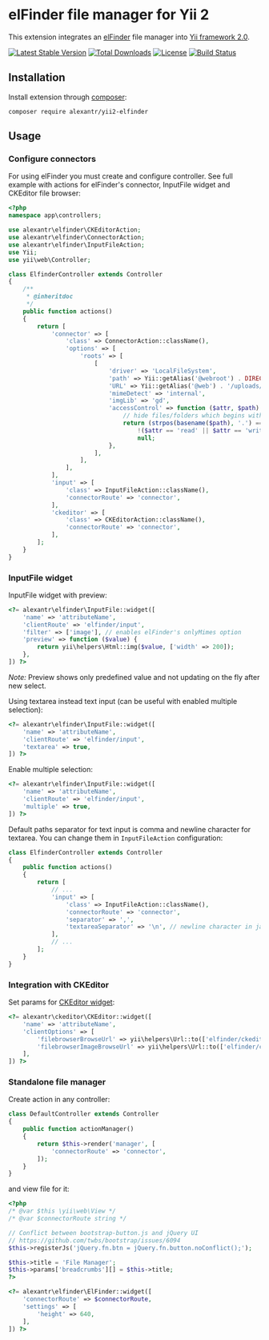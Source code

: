 # elFinder file manager for Yii 2

This extension integrates an [elFinder](http://studio-42.github.io/elFinder/) file manager into
[Yii framework 2.0](http://www.yiiframework.com).

[![Latest Stable Version](https://poser.pugx.org/alexantr/yii2-elfinder/v/stable)](https://packagist.org/packages/alexantr/yii2-elfinder)
[![Total Downloads](https://poser.pugx.org/alexantr/yii2-elfinder/downloads)](https://packagist.org/packages/alexantr/yii2-elfinder)
[![License](https://poser.pugx.org/alexantr/yii2-elfinder/license)](https://packagist.org/packages/alexantr/yii2-elfinder)
[![Build Status](https://travis-ci.org/alexantr/yii2-elfinder.svg?branch=master)](https://travis-ci.org/alexantr/yii2-elfinder)

## Installation

Install extension through [composer](http://getcomposer.org/):

```
composer require alexantr/yii2-elfinder
```

## Usage

### Configure connectors

For using elFinder you must create and configure controller.
See full example with actions for elFinder's connector, InputFile widget and CKEditor file browser:

```php
<?php
namespace app\controllers;

use alexantr\elfinder\CKEditorAction;
use alexantr\elfinder\ConnectorAction;
use alexantr\elfinder\InputFileAction;
use Yii;
use yii\web\Controller;

class ElfinderController extends Controller
{
    /**
     * @inheritdoc
     */
    public function actions()
    {
        return [
            'connector' => [
                'class' => ConnectorAction::className(),
                'options' => [
                    'roots' => [
                        [
                            'driver' => 'LocalFileSystem',
                            'path' => Yii::getAlias('@webroot') . DIRECTORY_SEPARATOR . 'uploads',
                            'URL' => Yii::getAlias('@web') . '/uploads/',
                            'mimeDetect' => 'internal',
                            'imgLib' => 'gd',
                            'accessControl' => function ($attr, $path) {
                                // hide files/folders which begins with dot
                                return (strpos(basename($path), '.') === 0) ?
                                    !($attr == 'read' || $attr == 'write') :
                                    null;
                            },
                        ],
                    ],
                ],
            ],
            'input' => [
                'class' => InputFileAction::className(),
                'connectorRoute' => 'connector',
            ],
            'ckeditor' => [
                'class' => CKEditorAction::className(),
                'connectorRoute' => 'connector',
            ],
        ];
    }
}
```

### InputFile widget

InputFile widget with preview:

```php
<?= alexantr\elfinder\InputFile::widget([
    'name' => 'attributeName',
    'clientRoute' => 'elfinder/input',
    'filter' => ['image'], // enables elFinder's onlyMimes option
    'preview' => function ($value) {
        return yii\helpers\Html::img($value, ['width' => 200]);
    },
]) ?>
```

*Note:* Preview shows only predefined value and not updating on the fly after new select.

Using textarea instead text input (can be useful with enabled multiple selection):

```php
<?= alexantr\elfinder\InputFile::widget([
    'name' => 'attributeName',
    'clientRoute' => 'elfinder/input',
    'textarea' => true,
]) ?>
```

Enable multiple selection:

```php
<?= alexantr\elfinder\InputFile::widget([
    'name' => 'attributeName',
    'clientRoute' => 'elfinder/input',
    'multiple' => true,
]) ?>
```

Default paths separator for text input is comma and newline character for textarea.
You can change them in `InputFileAction` configuration:

```php
class ElfinderController extends Controller
{
    public function actions()
    {
        return [
            // ...
            'input' => [
                'class' => InputFileAction::className(),
                'connectorRoute' => 'connector',
                'separator' => ',',
                'textareaSeparator' => '\n', // newline character in javascript
            ],
            // ...
        ];
    }
}
```

### Integration with CKEditor

Set params for [CKEditor widget](https://github.com/alexantr/yii2-ckeditor):

```php
<?= alexantr\ckeditor\CKEditor::widget([
    'name' => 'attributeName',
    'clientOptions' => [
        'filebrowserBrowseUrl' => yii\helpers\Url::to(['elfinder/ckeditor']),
        'filebrowserImageBrowseUrl' => yii\helpers\Url::to(['elfinder/ckeditor', 'filter' => 'image']),
    ],
]) ?>
```

### Standalone file manager

Create action in any controller:

```php
class DefaultController extends Controller
{
    public function actionManager()
    {
        return $this->render('manager', [
            'connectorRoute' => 'connector',
        ]);
    }
}
```

and view file for it:

```php
<?php
/* @var $this \yii\web\View */
/* @var $connectorRoute string */

// Conflict between bootstrap-button.js and jQuery UI
// https://github.com/twbs/bootstrap/issues/6094
$this->registerJs('jQuery.fn.btn = jQuery.fn.button.noConflict();');

$this->title = 'File Manager';
$this->params['breadcrumbs'][] = $this->title;
?>

<?= alexantr\elfinder\ElFinder::widget([
    'connectorRoute' => $connectorRoute,
    'settings' => [
        'height' => 640,
    ],
]) ?>
```
